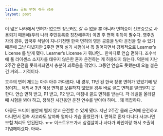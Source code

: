 ```yaml
---
title: 골드 면허 취득 성공
layout: post
---
```

이 넓은 나라에서 면허가 없으면 장보러도 갈 수 없을 뿐 아니라 면허증이 신분증으로 사용되기 때문에(우리 나라 주민등록증 칭찬해주자) 이민 후 면허 취득이 필수다. 영주권자의 경우, 입국후 석달이 지나기전엔 한국 면허의 영문 공증을 받아 운전을 할 수 있기 때문에 그냥 다녔지만 2주전 면허 실기 시험에서 똑 떨어지면서 강제적으로 Learner&#8217;s License 를 받게 됐다. Learner&#8217;s License 가 뭐냐면&#8230; 한마디로 연습 면허다. 조수석에 풀 라이센스 소지자를 태우지 않은한 혼자 운전하는 게 허용되지 않는다. 덕분에 지난 2주간 운전을 못하게되면서 충분히 괴로움을 겪었다. 그동안 연습도 못했는데 오늘 붙은건 거의&#8230; 기적이다. 

호주의 면허 제도는 아주 아주 까다롭다. 내 경우, 11년 된 한국 장롱 면허가 있었기에 망정이지&#8230; 해외서 3년 이상 면허를 보유하지 않았을 경우 바로 골드 면허를 발급받지 못한다. 연습 면허 받고, P1 받고, P2 받고, 마침내 골드 면허를 받는다. 각 레벨을 올라갈 때 시험을 봐야 하고, 정해진 시간동안 운전 연수를 받아야 하며&#8230; 꽤 복잡하다. 

아뭏든 드디어 불안에 떨지 않고 운전할 수 있게 됐다. 지난 2주간 몰래 근처에 운전하고 다니면서 접촉 사고라도 날까봐 얼마나 가슴 졸였던가! L 면허로 혼자 다니다 사고나면 보험 처리도 안된단다. ㅠㅠ 이스트우드가서 삼겹살이나 사다가 와인이랑 해서 조촐히 기념해야겠다. 아싸~